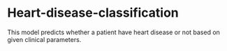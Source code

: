 # Heart-disease-classification
This model predicts whether a patient have heart disease or not based on given clinical parameters.
